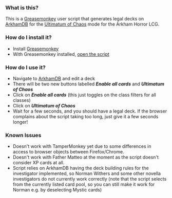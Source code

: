 ### What is this?
This is a [Greasemonkey](https://addons.mozilla.org/en-US/firefox/addon/greasemonkey) user script that generates legal decks on [ArkhamDB](https://arkhamdb.com) for the [Ultimatum of Chaos](https://www.fantasyflightgames.com/en/news/2017/9/18/invoke-thy-name/) mode for the Arkham Horror LCG.

### How do I install it?
 - Install [Greasemonkey](https://addons.mozilla.org/en-US/firefox/addon/greasemonkey)
 - With Greasemonkey installed, [open the script](https://github.com/lifenoodles/arkhamdb-ultimatum/raw/master/arkhamdb-ultimatum.user.js)
  
### How do I use it?
 - Navigate to [ArkhamDB](https://arkhamdb.com) and edit a deck
 - There will be two new buttons labelled ___Enable all cards___ and ___Ultimatum of Chaos___
 - Click on ___Enable all cards___ (this just toggles on the class filters for all classes)
 - Click on ___Ultimatum of Chaos___
 - Wait for a few seconds, and you should have a legal deck. If the browser complains about the script taking too long, just give it a few seconds longer!

### Known Issues
 - Doesn't work with TamperMonkey yet due to some differences in access to browser objects between Firefox/Chrome.
 - Doesn't work with Father Matteo at the moment as the script doesn't consider XP cards at all.
 - Script relies on ArkhamDB having the deck building rules for the investigator implemented, so Norman Withers and some other novella investigators do not currently work correctly (note that the script selects from the currently listed card pool, so you can still make it work for Norman e.g. by deselecting Mystic cards)